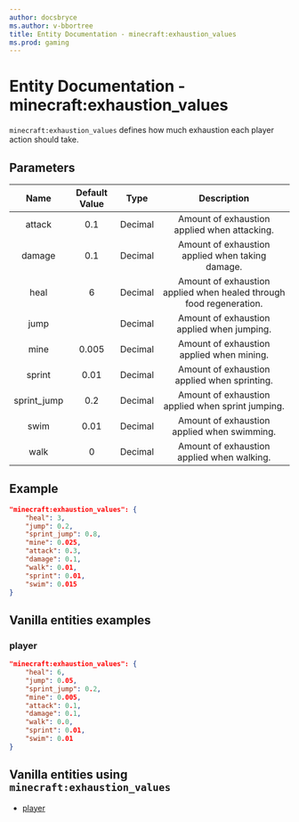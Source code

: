 ```yaml
---
author: docsbryce
ms.author: v-bbortree
title: Entity Documentation - minecraft:exhaustion_values
ms.prod: gaming
---
```


# Entity Documentation - minecraft:exhaustion_values

`minecraft:exhaustion_values` defines how much exhaustion each player action should take.

## Parameters

| Name| Default Value| Type| Description |
|:-----------:|:-----------:|:-----------:|:-----------:|
| attack|0.1| Decimal| Amount of exhaustion applied when attacking. |
| damage| 0.1| Decimal| Amount of exhaustion applied when taking damage. |
| heal| 6| Decimal| Amount of exhaustion applied when healed through food regeneration. |
| jump|| Decimal| Amount of exhaustion applied when jumping. |
| mine| 0.005| Decimal| Amount of exhaustion applied when mining. |
| sprint| 0.01| Decimal| Amount of exhaustion applied when sprinting. |
| sprint_jump| 0.2| Decimal| Amount of exhaustion applied when sprint jumping. |
| swim| 0.01| Decimal| Amount of exhaustion applied when swimming. |
| walk| 0| Decimal| Amount of exhaustion applied when walking. |

## Example

```json
"minecraft:exhaustion_values": {
    "heal": 3,
    "jump": 0.2,
    "sprint_jump": 0.8,
    "mine": 0.025,
    "attack": 0.3,
    "damage": 0.1,
    "walk": 0.01,
    "sprint": 0.01,
    "swim": 0.015
}
```

## Vanilla entities examples

### player

```json
"minecraft:exhaustion_values": {
    "heal": 6,
    "jump": 0.05,
    "sprint_jump": 0.2,
    "mine": 0.005,
    "attack": 0.1,
    "damage": 0.1,
    "walk": 0.0,
    "sprint": 0.01,
    "swim": 0.01
}
```

## Vanilla entities using `minecraft:exhaustion_values`

- [player](../../../../Source/VanillaBehaviorPack_Snippets/entities/player.md)